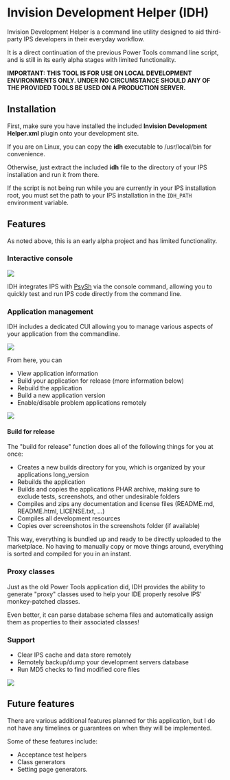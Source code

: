 # Invision Development Helper (IDH)

Invision Development Helper is a command line utility designed to aid third-party IPS developers in their everyday workflow.

It is a direct continuation of the previous Power Tools command line script, and is still in its early alpha stages with limited functionality.

**IMPORTANT: THIS TOOL IS FOR USE ON LOCAL DEVELOPMENT ENVIRONMENTS ONLY. UNDER NO CIRCUMSTANCE SHOULD ANY OF THE PROVIDED TOOLS BE USED ON A PRODUCTION SERVER.**

## Installation
First, make sure you have installed the included **Invision Development Helper.xml** plugin onto your development site.

If you are on Linux, you can copy the **idh** executable to /usr/local/bin for convenience.

Otherwise, just extract the included **idh** file to the directory of your IPS installation and run it from there.

If the script is not being run while you are currently in your IPS installation root, you must set the path to your IPS installation in the ```IDH_PATH``` environment variable.

## Features
As noted above, this is an early alpha project and has limited functionality.

### Interactive console
![](https://i.imgur.com/TzhVVOc.gif)

IDH integrates IPS with [PsySh](https://psysh.org) via the console command, allowing you to quickly test and run IPS code directly from the command line.

### Application management
IDH includes a dedicated CUI allowing you to manage various aspects of your application from the commandline.

![](https://i.imgur.com/nOIvF9b.png)

From here, you can
* View application information
* Build your application for release (more information below)
* Rebuild the application
* Build a new application version
* Enable/disable problem applications remotely

![](https://i.imgur.com/w9nmxjV.png)

#### Build for release
The "build for release" function does all of the following things for you at once:
* Creates a new builds directory for you, which is organized by your applications long_version
* Rebuilds the application
* Builds and copies the applications PHAR archive, making sure to exclude tests, screenshots, and other undesirable folders
* Compiles and zips any documentation and license files (README.md, README.html, LICENSE.txt, ...)
* Compiles all development resources
* Copies over screenshotos in the screenshots folder (if available)

This way, everything is bundled up and ready to be directly uploaded to the marketplace. No having to manually copy or move things around, everything is sorted and compiled for you in an instant.

### Proxy classes

Just as the old Power Tools application did, IDH provides the ability to generate "proxy" classes used to help your IDE properly resolve IPS' monkey-patched classes.

Even better, it can parse database schema files and automatically assign them as properties to their associated classes!

### Support
* Clear IPS cache and data store remotely
* Remotely backup/dump your development servers database
* Run MD5 checks to find modified core files

![](https://i.imgur.com/O33nI8S.png)


## Future features

There are various additional features planned for this application, but I do not have any timelines or guarantees on when they will be implemented.

Some of these features include:
* Acceptance test helpers
* Class generators
* Setting page generators.
